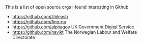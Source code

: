 This is a list of open source orgs I found interesting in Github:
- https://github.com/Unleash
- https://github.com/finn-no
- https://github.com/alphagov UK Government Digital Service
- https://github.com/navikt The Norwegian Labour and Welfare Directorate
